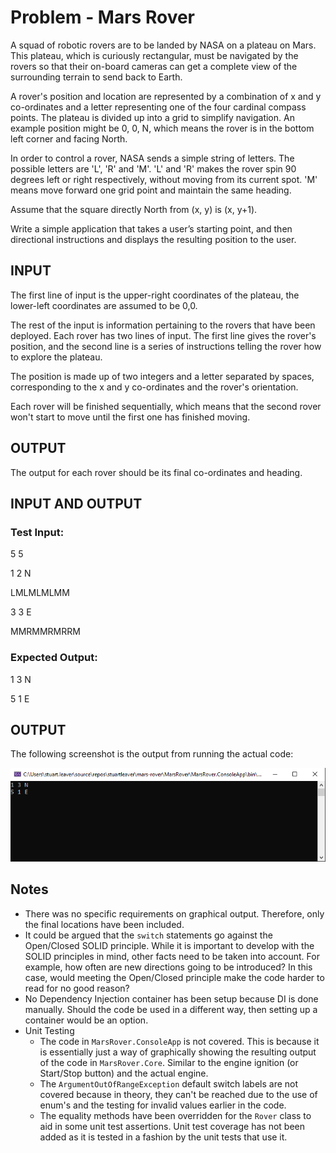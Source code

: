 # Problem - Mars Rover
A squad of robotic rovers are to be landed by NASA on a plateau on Mars. This plateau, which is curiously rectangular, must be navigated by the rovers so that their on-board cameras can get a complete view of the surrounding terrain to send back to Earth.

A rover's position and location are represented by a combination of x and y co-ordinates and a letter representing one of the four cardinal compass points. The plateau is divided up into a grid to simplify navigation. An example position might be 0, 0, N, which means the rover is in the bottom left corner and facing North.

In order to control a rover, NASA sends a simple string of letters. The possible letters are 'L', 'R' and 'M'. 'L' and 'R' makes the rover spin 90 degrees left or right respectively, without moving from its current spot. 'M' means move forward one grid point and maintain the same heading.

Assume that the square directly North from (x, y) is (x, y+1).

Write a simple application that takes a user’s starting point, and then directional instructions and displays the resulting position to the user.

## INPUT
The first line of input is the upper-right coordinates of the plateau, the lower-left coordinates are assumed to be 0,0.

The rest of the input is information pertaining to the rovers that have been deployed. Each rover has two lines of input. The first line gives the rover's position, and the second line is a series of instructions telling the rover how to explore the plateau.

The position is made up of two integers and a letter separated by spaces, corresponding to the x and y co-ordinates and the rover's orientation.

Each rover will be finished sequentially, which means that the second rover won't start to move until the first one has finished moving.

## OUTPUT
The output for each rover should be its final co-ordinates and heading.

## INPUT AND OUTPUT
### Test Input:
5 5

1 2 N

LMLMLMLMM

3 3 E

MMRMMRMRRM

### Expected Output:
1 3 N

5 1 E

## OUTPUT
The following screenshot is the output from running the actual code:

![mars-rover-output](images/output.png)

## Notes
* There was no specific requirements on graphical output. Therefore, only the final locations have been included.
* It could be argued that the `switch` statements go against the Open/Closed SOLID principle. While it is important to develop with the SOLID principles in mind, other facts need to be taken into account. For example, how often are new directions going to be introduced? In this case, would meeting the Open/Closed principle make the code harder to read for no good reason?
* No Dependency Injection container has been setup because DI is done manually. Should the code be used in a different way, then setting up a container would be an option.
* Unit Testing
  * The code in `MarsRover.ConsoleApp` is not covered. This is because it is essentially just a way of graphically showing the resulting output of the code in `MarsRover.Core`. Similar to the engine ignition (or Start/Stop button) and the actual engine.
  * The `ArgumentOutOfRangeException` default switch labels are not covered because in theory, they can't be reached due to the use of enum's and the testing for invalid values earlier in the code.
  * The equality methods have been overridden for the `Rover` class to aid in some unit test assertions. Unit test coverage has not been added as it is tested in a fashion by the unit tests that use it.
